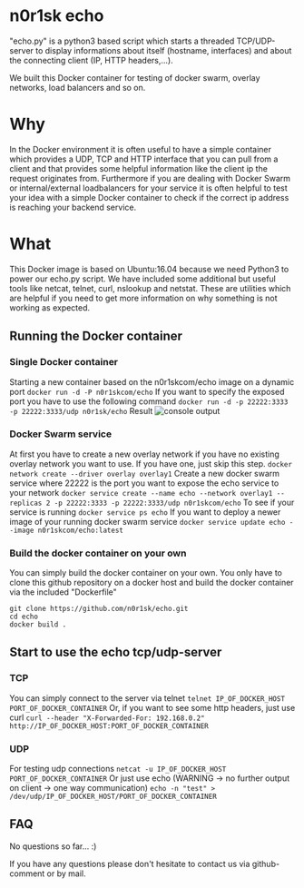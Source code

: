 # n0r1sk echo

"echo.py" is a python3 based script which starts a threaded TCP/UDP-server to display informations about itself (hostname, interfaces) and about the connecting client (IP, HTTP headers,...).

We built this Docker container for testing of docker swarm, overlay networks, load balancers and so on.

# Why
In the Docker environment it is often useful to have a simple container which provides a UDP, TCP and HTTP interface that you can pull from a client and that provides some helpful information like the client ip the request originates from. Furthermore if you are dealing with Docker Swarm or internal/external loadbalancers for your service it is often helpful to test your idea with a simple Docker container to check if the correct ip address is reaching your backend service.

# What
This Docker image is based on Ubuntu:16.04 because we need Python3 to power our echo.py script. We have included some additional but useful tools like netcat, telnet, curl, nslookup and netstat. These are utilities which are helpful if you need to get more information on why something is not working as expected.

## Running the Docker container
### Single Docker container
Starting a new container based on the n0r1skcom/echo image on a dynamic port
```docker run -d -P n0r1skcom/echo```
If you want to specify the exposed port you have to use the following command
```docker run -d -p 22222:3333 -p 22222:3333/udp n0r1sk/echo```
Result
![console output](https://www.n0r1sk.com/wp-content/uploads/2017/04/output.gif "console output")  

### Docker Swarm service
At first you have to create a new overlay network if you have no existing overlay network you want to use.
If you have one, just skip this step.
```docker network create --driver overlay overlay1```
Create a new docker swarm service where 22222 is the port you want to expose the echo service to your network
```docker service create --name echo --network overlay1 --replicas 2 -p 22222:3333 -p 22222:3333/udp n0r1skcom/echo```
To see if your service is running
```docker service ps echo```
If you want to deploy a newer image of your running docker swarm service
```docker service update echo --image n0r1skcom/echo:latest```

### Build the docker container on your own
You can simply build the docker container on your own. You only have to clone this github repository on a docker host and build the docker container via the included "Dockerfile"
```
git clone https://github.com/n0r1sk/echo.git
cd echo
docker build .
```

## Start to use the echo tcp/udp-server
### TCP
You can simply connect to the server via telnet
```telnet IP_OF_DOCKER_HOST PORT_OF_DOCKER_CONTAINER```
Or, if you want to see some http headers, just use curl
```curl --header "X-Forwarded-For: 192.168.0.2" http://IP_OF_DOCKER_HOST:PORT_OF_DOCKER_CONTAINER```
### UDP
For testing udp connections
```netcat -u IP_OF_DOCKER_HOST PORT_OF_DOCKER_CONTAINER```
Or just use echo (WARNING -> no further output on client -> one way communication)
```echo -n "test" > /dev/udp/IP_OF_DOCKER_HOST/PORT_OF_DOCKER_CONTAINER```

## FAQ
No questions so far...  :)

If you have any questions please don't hesitate to contact us via github-comment or by mail.
